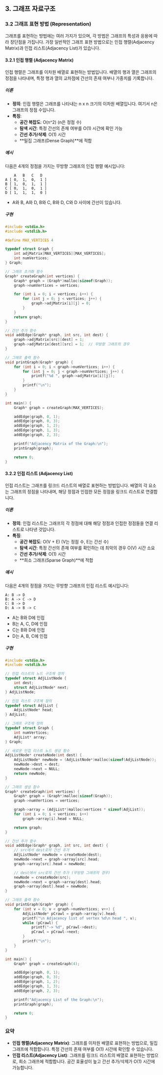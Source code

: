 ## 3. 그래프 자료구조

### 3.2 그래프 표현 방법 (Representation)

그래프를 표현하는 방법에는 여러 가지가 있으며, 각 방법은 그래프의 특성과 응용에 따라 장단점을 가집니다. 가장 일반적인 그래프 표현 방법으로는 인접 행렬(Adjacency Matrix)과 인접 리스트(Adjacency List)가 있습니다.

#### 3.2.1 인접 행렬 (Adjacency Matrix)

인접 행렬은 그래프를 이차원 배열로 표현하는 방법입니다. 배열의 행과 열은 그래프의 정점을 나타내며, 특정 행과 열의 교차점에 간선의 존재 여부나 가중치를 기록합니다.

##### 이론

- **정의**: 인접 행렬은 그래프를 나타내는 n x n 크기의 이차원 배열입니다. 여기서 n은 그래프의 정점 수입니다.
- **특징**:
  - **공간 복잡도**: O(n^2) (n은 정점 수)
  - **탐색 시간**: 특정 간선의 존재 여부를 O(1) 시간에 확인 가능
  - **간선 추가/삭제**: O(1) 시간
  - **밀집 그래프(Dense Graph)**에 적합

##### 예시

다음은 4개의 정점을 가지는 무방향 그래프의 인접 행렬 예시입니다:

```
    A   B   C   D
A [ 0,  1,  0,  1 ]
B [ 1,  0,  1,  1 ]
C [ 0,  1,  0,  1 ]
D [ 1,  1,  1,  0 ]
```

- A와 B, A와 D, B와 C, B와 D, C와 D 사이에 간선이 있습니다.

##### 구현

```c
#include <stdio.h>
#include <stdlib.h>

#define MAX_VERTICES 4

typedef struct Graph {
    int adjMatrix[MAX_VERTICES][MAX_VERTICES];
    int numVertices;
} Graph;

// 그래프 초기화 함수
Graph* createGraph(int vertices) {
    Graph* graph = (Graph*)malloc(sizeof(Graph));
    graph->numVertices = vertices;

    for (int i = 0; i < vertices; i++) {
        for (int j = 0; j < vertices; j++) {
            graph->adjMatrix[i][j] = 0;
        }
    }
    return graph;
}

// 간선 추가 함수
void addEdge(Graph* graph, int src, int dest) {
    graph->adjMatrix[src][dest] = 1;
    graph->adjMatrix[dest][src] = 1;  // 무방향 그래프의 경우
}

// 그래프 출력 함수
void printGraph(Graph* graph) {
    for (int i = 0; i < graph->numVertices; i++) {
        for (int j = 0; j < graph->numVertices; j++) {
            printf("%d ", graph->adjMatrix[i][j]);
        }
        printf("\n");
    }
}

int main() {
    Graph* graph = createGraph(MAX_VERTICES);

    addEdge(graph, 0, 1);
    addEdge(graph, 0, 3);
    addEdge(graph, 1, 2);
    addEdge(graph, 1, 3);
    addEdge(graph, 2, 3);

    printf("Adjacency Matrix of the Graph:\n");
    printGraph(graph);

    return 0;
}
```

#### 3.2.2 인접 리스트 (Adjacency List)

인접 리스트는 그래프를 링크드 리스트의 배열로 표현하는 방법입니다. 배열의 각 요소는 그래프의 정점을 나타내며, 해당 정점과 인접한 모든 정점을 링크드 리스트로 연결합니다.

##### 이론

- **정의**: 인접 리스트는 그래프의 각 정점에 대해 해당 정점과 인접한 정점들을 연결 리스트로 나타낸 것입니다.
- **특징**:
  - **공간 복잡도**: O(V + E) (V는 정점 수, E는 간선 수)
  - **탐색 시간**: 특정 간선의 존재 여부를 확인하는 데 최악의 경우 O(V) 시간 소요
  - **간선 추가/삭제**: O(1) 시간
  - **희소 그래프(Sparse Graph)**에 적합

##### 예시

다음은 4개의 정점을 가지는 무방향 그래프의 인접 리스트 예시입니다:

```
A: B -> D
B: A -> C -> D
C: B -> D
D: A -> B -> C
```

- A는 B와 D에 인접
- B는 A, C, D에 인접
- C는 B와 D에 인접
- D는 A, B, C에 인접

##### 구현

```c
#include <stdio.h>
#include <stdlib.h>

// 인접 리스트의 노드 구조체 정의
typedef struct AdjListNode {
    int dest;
    struct AdjListNode* next;
} AdjListNode;

// 인접 리스트 구조체 정의
typedef struct AdjList {
    AdjListNode* head;
} AdjList;

// 그래프 구조체 정의
typedef struct Graph {
    int numVertices;
    AdjList* array;
} Graph;

// 새로운 인접 리스트 노드 생성 함수
AdjListNode* createNode(int dest) {
    AdjListNode* newNode = (AdjListNode*)malloc(sizeof(AdjListNode));
    newNode->dest = dest;
    newNode->next = NULL;
    return newNode;
}

// 그래프 생성 함수
Graph* createGraph(int vertices) {
    Graph* graph = (Graph*)malloc(sizeof(Graph));
    graph->numVertices = vertices;

    graph->array = (AdjList*)malloc(vertices * sizeof(AdjList));
    for (int i = 0; i < vertices; i++)
        graph->array[i].head = NULL;

    return graph;
}

// 간선 추가 함수
void addEdge(Graph* graph, int src, int dest) {
    // src에서 dest로의 간선 추가
    AdjListNode* newNode = createNode(dest);
    newNode->next = graph->array[src].head;
    graph->array[src].head = newNode;

    // dest에서 src로의 간선 추가 (무방향 그래프의 경우)
    newNode = createNode(src);
    newNode->next = graph->array[dest].head;
    graph->array[dest].head = newNode;
}

// 그래프 출력 함수
void printGraph(Graph* graph) {
    for (int v = 0; v < graph->numVertices; v++) {
        AdjListNode* pCrawl = graph->array[v].head;
        printf("\n Adjacency list of vertex %d\n head ", v);
        while (pCrawl) {
            printf("-> %d", pCrawl->dest);
            pCrawl = pCrawl->next;
        }
        printf("\n");
    }
}

int main() {
    Graph* graph = createGraph(4);

    addEdge(graph, 0, 1);
    addEdge(graph, 0, 3);
    addEdge(graph, 1, 2);
    addEdge(graph, 1, 3);
    addEdge(graph, 2, 3);

    printf("Adjacency List of the Graph:\n");
    printGraph(graph);

    return 0;
}
```

### 요약

- **인접 행렬(Adjacency Matrix)**: 그래프를 이차원 배열로 표현하는 방법으로, 밀집 그래프에 적합합니다. 특정 간선의 존재 여부를 O(1) 시간에 확인할 수 있습니다.
- **인접 리스트(Adjacency List)**: 그래프를 링크드 리스트의 배열로 표현하는 방법으로, 희소 그래프에 적합합니다. 공간 효율성이 높고 간선 추가/삭제가 O(1) 시간에 가능합니다.
